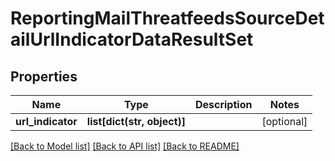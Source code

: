 # ReportingMailThreatfeedsSourceDetailUrlIndicatorDataResultSet

## Properties
Name | Type | Description | Notes
------------ | ------------- | ------------- | -------------
**url_indicator** | **list[dict(str, object)]** |  | [optional] 

[[Back to Model list]](../README.md#documentation-for-models) [[Back to API list]](../README.md#documentation-for-api-endpoints) [[Back to README]](../README.md)

